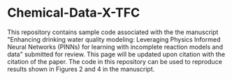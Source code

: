 # Chemical-Data-X-TFC

This repository contains sample code associated with the the manuscript "Enhancing drinking water quality modeling: Leveraging Physics Informed Neural Networks (PINNs) for learning with incomplete reaction models and data" submitted for review. This page will be updated upon citation with the citation of the paper. The code in this repository can be used to reproduce results shown in Figures 2 and 4 in the manuscript.
